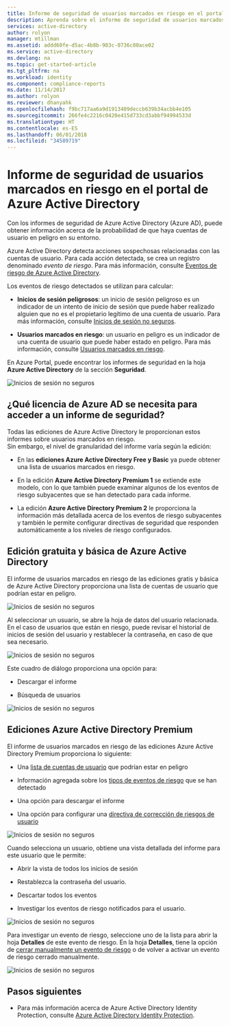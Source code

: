 ```yaml
---
title: Informe de seguridad de usuarios marcados en riesgo en el portal de Azure Active Directory | Microsoft Docs
description: Aprenda sobre el informe de seguridad de usuarios marcados en riesgo en el portal de Azure Active Directory
services: active-directory
author: rolyon
manager: mtillman
ms.assetid: addd60fe-d5ac-4b8b-983c-0736c80ace02
ms.service: active-directory
ms.devlang: na
ms.topic: get-started-article
ms.tgt_pltfrm: na
ms.workload: identity
ms.component: compliance-reports
ms.date: 11/14/2017
ms.author: rolyon
ms.reviewer: dhanyahk
ms.openlocfilehash: f9bc717aa6a9d1913409deccb639b34acbb4e105
ms.sourcegitcommit: 266fe4c2216c0420e415d733cd3abbf94994533d
ms.translationtype: HT
ms.contentlocale: es-ES
ms.lasthandoff: 06/01/2018
ms.locfileid: "34589719"
---
```

# <a name="users-flagged-for-risk-security-report-in-the-azure-active-directory-portal"></a>Informe de seguridad de usuarios marcados en riesgo en el portal de Azure Active Directory

Con los informes de seguridad de Azure Active Directory (Azure AD), puede obtener información acerca de la probabilidad de que haya cuentas de usuario en peligro en su entorno. 

Azure Active Directory detecta acciones sospechosas relacionadas con las cuentas de usuario. Para cada acción detectada, se crea un registro denominado *evento de riesgo*. Para más información, consulte [Eventos de riesgo de Azure Active Directory](active-directory-identity-protection-risk-events.md). 

Los eventos de riesgo detectados se utilizan para calcular:

- **Inicios de sesión peligrosos**: un inicio de sesión peligroso es un indicador de un intento de inicio de sesión que puede haber realizado alguien que no es el propietario legítimo de una cuenta de usuario. Para más información, consulte [Inicios de sesión no seguros](active-directory-identityprotection.md#risky-sign-ins). 

- **Usuarios marcados en riesgo**: un usuario en peligro es un indicador de una cuenta de usuario que puede haber estado en peligro. Para más información, consulte [Usuarios marcados en riesgo](active-directory-identityprotection.md#users-flagged-for-risk).  

En Azure Portal, puede encontrar los informes de seguridad en la hoja **Azure Active Directory** de la sección **Seguridad**.  

![Inicios de sesión no seguros](./media/active-directory-reporting-security-user-at-risk/10.png)



## <a name="what-azure-ad-license-do-you-need-to-access-a-security-report"></a>¿Qué licencia de Azure AD se necesita para acceder a un informe de seguridad?  

Todas las ediciones de Azure Active Directory le proporcionan estos informes sobre usuarios marcados en riesgo.  
Sin embargo, el nivel de granularidad del informe varía según la edición: 

- En las **ediciones Azure Active Directory Free y Basic** ya puede obtener una lista de usuarios marcados en riesgo. 

- En la edición **Azure Active Directory Premium 1** se extiende este modelo, con lo que también puede examinar algunos de los eventos de riesgo subyacentes que se han detectado para cada informe. 

- La edición **Azure Active Directory Premium 2** le proporciona la información más detallada acerca de los eventos de riesgo subyacentes y también le permite configurar directivas de seguridad que responden automáticamente a los niveles de riesgo configurados.



## <a name="azure-active-directory-free-and-basic-edition"></a>Edición gratuita y básica de Azure Active Directory

El informe de usuarios marcados en riesgo de las ediciones gratis y básica de Azure Active Directory proporciona una lista de cuentas de usuario que podrían estar en peligro. 


![Inicios de sesión no seguros](./media/active-directory-reporting-security-user-at-risk/03.png)

Al seleccionar un usuario, se abre la hoja de datos del usuario relacionada.
En el caso de usuarios que están en riesgo, puede revisar el historial de inicios de sesión del usuario y restablecer la contraseña, en caso de que sea necesario.

![Inicios de sesión no seguros](./media/active-directory-reporting-security-user-at-risk/46.png)


Este cuadro de diálogo proporciona una opción para:

- Descargar el informe

- Búsqueda de usuarios

![Inicios de sesión no seguros](./media/active-directory-reporting-security-user-at-risk/16.png)


## <a name="azure-active-directory-premium-editions"></a>Ediciones Azure Active Directory Premium

El informe de usuarios marcados en riesgo de las ediciones Azure Active Directory Premium proporciona lo siguiente:

- Una [lista de cuentas de usuario](active-directory-identityprotection.md#users-flagged-for-risk) que podrían estar en peligro 

- Información agregada sobre los [tipos de eventos de riesgo](active-directory-identity-protection-risk-events.md) que se han detectado

- Una opción para descargar el informe

- Una opción para configurar una [directiva de corrección de riesgos de usuario](active-directory-identityprotection.md#user-risk-security-policy)  


![Inicios de sesión no seguros](./media/active-directory-reporting-security-user-at-risk/71.png)

Cuando selecciona un usuario, obtiene una vista detallada del informe para este usuario que le permite:

- Abrir la vista de todos los inicios de sesión

- Restablezca la contraseña del usuario.

- Descartar todos los eventos

- Investigar los eventos de riesgo notificados para el usuario. 


![Inicios de sesión no seguros](./media/active-directory-reporting-security-user-at-risk/324.png)


Para investigar un evento de riesgo, seleccione uno de la lista para abrir la hoja **Detalles** de este evento de riesgo. En la hoja **Detalles**, tiene la opción de [cerrar manualmente un evento de riesgo](active-directory-identityprotection.md#closing-risk-events-manually) o de volver a activar un evento de riesgo cerrado manualmente. 


![Inicios de sesión no seguros](./media/active-directory-reporting-security-user-at-risk/325.png)



## <a name="next-steps"></a>Pasos siguientes

- Para más información acerca de Azure Active Directory Identity Protection, consulte [Azure Active Directory Identity Protection](active-directory-identityprotection.md).


